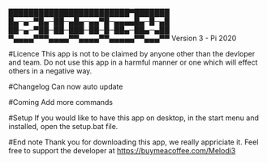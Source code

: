 ████████████████████████▀███████
█▄─▄─▀█▄─██─▄█▄─▄▄▀█─▄▄▄▄█▄─█─▄█
██─▄─▀██─██─███─██─█─██▄─██▄─▄██
▀▄▄▄▄▀▀▀▄▄▄▄▀▀▄▄▄▄▀▀▄▄▄▄▄▀▀▄▄▄▀▀
Version 3 - Pi 2020

#Licence
This app is not to be claimed by anyone other than the
devloper and team. Do not use this app in a harmful manner or one which
will effect others in a negative way.

#Changelog
Can now auto update

#Coming
Add more commands

#Setup
If you would like to have this app on desktop, in the start menu and installed,
open the setup.bat file.

#End note
Thank you for downloading this app, we really appriciate it. Feel free to support
the developer at https://buymeacoffee.com/Melodi3
